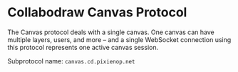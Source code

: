 # Collabodraw Canvas Protocol

The Canvas protocol deals with a single canvas. One canvas can have multiple layers, users, and more – and a single WebSocket connection using this protocol represents one active canvas session.

Subprotocol name: `canvas.cd.pixienop.net`


